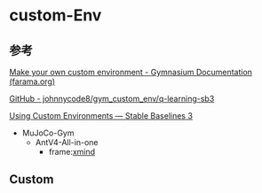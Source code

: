 # custom-Env

## 参考

[Make your own custom environment - Gymnasium Documentation (farama.org)](https://gymnasium.farama.org/tutorials/gymnasium_basics/environment_creation/)

[GitHub - johnnycode8/gym_custom_env/q-learning-sb3](https://github.com/johnnycode8/gym_custom_env)

[Using Custom Environments — Stable Baselines 3](https://stable-baselines.readthedocs.io/en/master/guide/custom_env.html)

- MuJoCo-Gym
  - AntV4-All-in-one
    - frame:[xmind](E:\BaiduSyncdisk\0.Workspace\3.Programe-files\XMind)

## Custom

